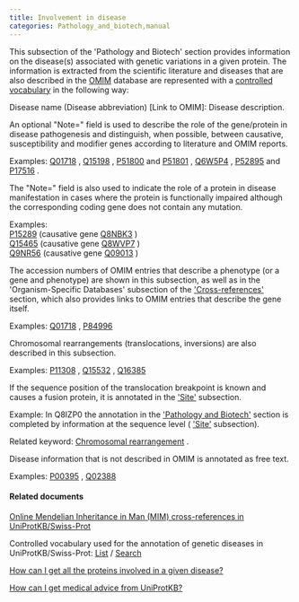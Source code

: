 ```yaml
---
title: Involvement in disease
categories: Pathology_and_biotech,manual
---
```


This subsection of the 'Pathology and Biotech' section provides information on the disease(s) associated with genetic variations in a given protein. The information is extracted from the scientific literature and diseases that are also described in the [OMIM](http://www.ncbi.nlm.nih.gov/sites/entrez?db=omim) database are represented with a [controlled vocabulary](http://www.uniprot.org/diseases) in the following way:

Disease name (Disease abbreviation) \[Link to OMIM\]: Disease description.

An optional "Note=" field is used to describe the role of the gene/protein in disease pathogenesis and distinguish, when possible, between causative, susceptibility and modifier genes according to literature and OMIM reports.

Examples: [Q01718](https://www.uniprot.org/uniprotkb/Q01718#pathology%5Fand%5Fbiotech) , [Q15198](https://www.uniprot.org/uniprotkb/Q15198#pathology%5Fand%5Fbiotech) , [P51800](https://www.uniprot.org/uniprotkb/P51800#pathology%5Fand%5Fbiotech) and [P51801](https://www.uniprot.org/uniprotkb/P51801#pathology%5Fand%5Fbiotech) , [Q6W5P4](https://www.uniprot.org/uniprotkb/Q6W5P4#pathology%5Fand%5Fbiotech) , [P52895](https://www.uniprot.org/uniprotkb/P52895#pathology%5Fand%5Fbiotech) and [P17516](https://www.uniprot.org/uniprotkb/P17516#pathology%5Fand%5Fbiotech) .

The "Note=" field is also used to indicate the role of a protein in disease manifestation in cases where the protein is functionally impaired although the corresponding coding gene does not contain any mutation.

Examples:  
[P15289](https://www.uniprot.org/uniprotkb/P15289#pathology%5Fand%5Fbiotech) (causative gene [Q8NBK3](https://www.uniprot.org/uniprotkb/Q8NBK3#pathology%5Fand%5Fbiotech) )  
[Q15465](https://www.uniprot.org/uniprotkb/Q15465#pathology%5Fand%5Fbiotech) (causative gene [Q8WVP7](https://www.uniprot.org/uniprotkb/Q8WVP7#pathology%5Fand%5Fbiotech) )  
[Q9NR56](https://www.uniprot.org/uniprotkb/Q9NR56#pathology%5Fand%5Fbiotech) (causative gene [Q09013](https://www.uniprot.org/uniprotkb/Q09013#pathology%5Fand%5Fbiotech) )

The accession numbers of OMIM entries that describe a phenotype (or a gene and phenotype) are shown in this subsection, as well as in the 'Organism-Specific Databases' subsection of the ['Cross-references'](https://www.uniprot.org/help/cross%5Freferences%5Fsection) section, which also provides links to OMIM entries that describe the gene itself.

Examples: [Q01718](https://www.uniprot.org/uniprotkb/Q01718#pathology%5Fand%5Fbiotech) , [P84996](https://www.uniprot.org/uniprotkb/P84996#pathology%5Fand%5Fbiotech)

Chromosomal rearrangements (translocations, inversions) are also described in this subsection.

Examples: [P11308](https://www.uniprot.org/uniprotkb/P11308#pathology%5Fand%5Fbiotech) , [Q15532](https://www.uniprot.org/uniprotkb/Q15532#pathology%5Fand%5Fbiotech) , [Q16385](https://www.uniprot.org/uniprotkb/Q16385#pathology%5Fand%5Fbiotech)

If the sequence position of the translocation breakpoint is known and causes a fusion protein, it is annotated in the ['Site'](https://www.uniprot.org/help/site) subsection.

Example: In Q8IZP0 the annotation in the ['Pathology and Biotech'](https://www.uniprot.org/uniprotkb/Q8IZP0#pathology%5Fand%5Fbiotech%5Fsection) section is completed by information at the sequence level ( ['Site'](https://www.uniprot.org/help/site) subsection).

Related keyword: [Chromosomal rearrangement](http://www.uniprot.org/keywords/160) .

Disease information that is not described in OMIM is annotated as free text.

Examples: [P00395](https://www.uniprot.org/uniprotkb/P00395#pathology%5Fand%5Fbiotech) , [Q02388](https://www.uniprot.org/uniprotkb/Q02388#pathology%5Fand%5Fbiotech)

#### Related documents

[Online Mendelian Inheritance in Man (MIM) cross-references in UniProtKB/Swiss-Prot](http://www.uniprot.org/docs/mimtosp)

Controlled vocabulary used for the annotation of genetic diseases in UniProtKB/Swiss-Prot: [List](http://www.uniprot.org/docs/humdisease) / [Search](http://www.uniprot.org/diseases)

[How can I get all the proteins involved in a given disease?](http://www.uniprot.org/help/disease%5Fquery)

[How can I get medical advice from UniProtKB?](http://www.uniprot.org/help/medical%5Fadvice)
